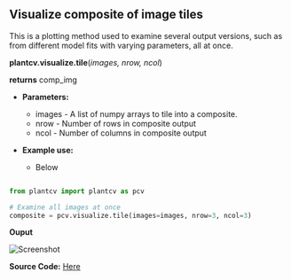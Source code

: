 ## Visualize composite of image tiles

This is a plotting method used to examine several output versions, such as from different model fits with varying parameters, all at once.

**plantcv.visualize.tile**(*images, nrow, ncol*)

**returns** comp_img

- **Parameters:**
    - images - A list of numpy arrays to tile into a composite.
    - nrow - Number of rows in composite output
    - ncol - Number of columns in composite output

- **Example use:**
    - Below


```python

from plantcv import plantcv as pcv

# Examine all images at once
composite = pcv.visualize.tile(images=images, nrow=3, ncol=3)

```

**Ouput**

![Screenshot](img/documentation_images/visualize_colorspaces/all_colorspaces.jpg)

**Source Code:** [Here](https://github.com/danforthcenter/plantcv/blob/main/plantcv/plantcv/visualize/colorspaces.py)